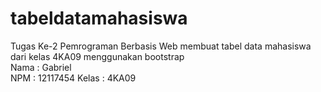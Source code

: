 # tabeldatamahasiswa
Tugas Ke-2 Pemrograman Berbasis Web membuat tabel data mahasiswa dari kelas 4KA09 menggunakan bootstrap <br>
Nama  : Gabriel <br>
NPM   : 12117454
Kelas : 4KA09
